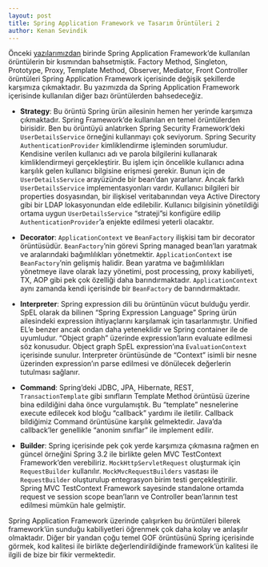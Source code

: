 ```yaml
---
layout: post
title: Spring Application Framework ve Tasarım Örüntüleri 2
author: Kenan Sevindik
---
```


Önceki [yazılarımızdan](http://www.kenansevindik.com/spring-application-frameworkde-kullanilan-tasarim-oruntuleri/) birinde 
Spring Application Framework’de kullanılan örüntülerin bir kısmından bahsetmiştik. Factory Method, Singleton, Prototype, 
Proxy, Template Method, Observer, Mediator, Front Controller örüntüleri Spring Application Framework içerisinde değişik 
şekillerde karşımıza çıkmaktadır. Bu yazımızda da Spring Application Framework içerisinde kullanılan diğer bazı 
örüntülerden bahsedeceğiz.

* **Strategy**: Bu örüntü Spring ürün ailesinin hemen her yerinde karşımıza çıkmaktadır. Spring Framework’de kullanılan en 
temel örüntülerden birisidir. Ben bu örüntüyü anlatırken Spring Security Framework’deki `UserDetailsService` örneğini 
kullanmayı çok seviyorum. Spring Security `AuthenticationProvider` kimliklendirme işleminden sorumludur. Kendisine verilen 
kullanıcı adı ve parola bilgilerini kullanarak kimliklendirmeyi gerçekleştirir. Bu işlem için öncelikle kullanıcı adına 
karşılık gelen kullanıcı bilgisine erişmesi gerekir. Bunun için de `UserDetailsService` arayüzünde bir bean’dan yararlanır. 
Ancak farklı `UserDetailsService` implementasyonları vardır. Kullanıcı bilgileri bir properties dosyasından, bir ilişkisel 
veritabanından veya Active Directory gibi bir LDAP lokasyonundan elde edilebilir. Kullanıcı bilgisinin yönetildiği ortama 
uygun `UserDetailsService` “strateji”si konfigüre edilip `AuthenticationProvider`’a enjekte edilmesi yeterli olacaktır.

* **Decorator**: `ApplicationContext` ve `BeanFactory` ilişkisi tam bir decorator örüntüsüdür. `BeanFactory`’nin görevi 
Spring managed bean’ları yaratmak ve aralarındaki bağımlılıkları yönetmektir. `ApplicationContext` ise `BeanFactory`’nin 
gelişmiş halidir. Bean yaratma ve bağımlılıkları yönetmeye ilave olarak lazy yönetimi, post processing, proxy kabiliyeti, 
TX, AOP gibi pek çok özelliği daha barındırmaktadır. `ApplicationContext` aynı zamanda kendi içerisinde bir `BeanFactory` 
de barındırmaktadır.

* **Interpreter**: Spring expression dili bu örüntünün vücut bulduğu yerdir. SpEL olarak da bilinen “Spring Expression Language” 
Spring ürün ailesindeki expression ihtiyaçlarını karşılamak için tasarlanmıştır. Unified EL’e benzer ancak ondan daha 
yeteneklidir ve Spring container ile de uyumludur. “Object graph” üzerinde expression’ların evaluate edilmesi söz konusudur. 
Object graph SpEL expression’ına `EvaluationContext` içerisinde sunulur. Interpreter örüntüsünde de “Context” isimli bir 
nesne üzerinden expression’ın parse edilmesi ve dönülecek değerlerin tutulması sağlanır.

* **Command**: Spring’deki JDBC, JPA, Hibernate, REST, `TransactionTemplate` gibi sınıfların Template Method örüntüsü üzerine 
bina edildiğini daha önce vurgulamıştık. Bu “template” nesnelerine execute edilecek kod bloğu “callback” yardımı ile iletilir. 
Callback bildiğimiz Command örüntüsüne karşılık gelmektedir. Java’da callback’ler genellikle “anonim sınıflar” ile implement 
edilir.

* **Builder**: Spring içerisinde pek çok yerde karşımıza çıkmasına rağmen en güncel örneğini Spring 3.2 ile birlikte gelen 
MVC TestContext Framework’den verebiliriz. `MockHttpServletRequest` oluşturmak için `RequestBuilder` kullanılır. 
`MockMvcRequestBuilders` vasıtası ile `RequestBuilder` oluşturulup entegrasyon birim testi gerçekleştirilir. Spring MVC 
TestContext Framework sayesinde standalone ortamda request ve session scope bean’ların ve Controller bean’larının test 
edilmesi mümkün hale gelmiştir.

Spring Application Framework üzerinde çalışırken bu örüntüleri bilerek framework’ün sunduğu kabiliyetleri öğrenmek çok 
daha kolay ve anlaşılır olmaktadır. Diğer bir yandan çoğu temel GOF örüntüsünü Spring içerisinde görmek, kod kalitesi ile 
birlikte değerlendirildiğinde framework’ün kalitesi ile ilgili de bize bir fikir vermektedir.
